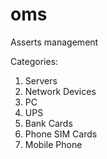 # oms

Asserts management

Categories:
1. Servers
2. Network Devices
3. PC
4. UPS
5. Bank Cards
6. Phone SIM Cards
7. Mobile Phone